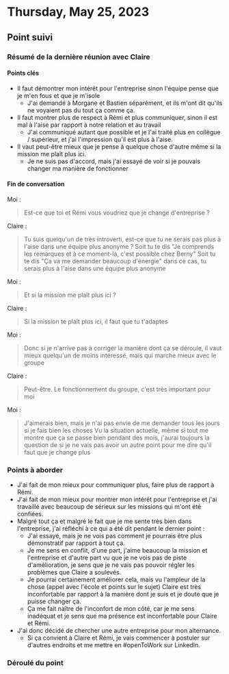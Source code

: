 # Thursday, May 25, 2023

## Point suivi

### Résumé de la dernière réunion avec Claire

#### Points clés

- Il faut démontrer mon intérêt pour l'entreprise sinon l'équipe pense que je m'en fous et que je m'isole
  - J'ai demandé à Morgane et Bastien séparément, et ils m'ont dit qu'ils ne voyaient pas du tout ça comme ça.
- Il faut montrer plus de respect à Rémi et plus communiquer, sinon il est mal à l'aise par rapport à notre relation et au travail
  - J'ai communiqué autant que possible et je l'ai traité plus en collègue / supérieur, et j'ai l'impression qu'il est plus à l'aise.
- Il vaut peut-être mieux que je pense à quelque chose d'autre même si la mission me plaît plus ici.
  - Je ne suis pas d'accord, mais j'ai essayé de voir si je pouvais changer ma manière de fonctionner

#### Fin de conversation

Moi :
> Est-ce que toi et Rémi vous voudriez que je change d'entreprise ?

Claire :
> Tu suis quelqu'un de très introverti, est-ce que tu ne serais pas plus à l'aise dans une équipe plus anonyme ?
> Soit tu te dis "Je comprends les remarques et à ce moment-là, c'est possible chez Berny"
> Soit tu te dis "Ça va me demander beaucoup d'énergie" dans ce cas, tu serais plus à l'aise dans une équipe plus anonyme

Moi :
> Et si la mission me plaît plus ici ?

Claire :
> Si la mission te plaît plus ici, il faut que tu t'adaptes

Moi :
> Donc si je n'arrive pas à corriger la manière dont ça se déroule, il vaut mieux quelqu'un de moins intéressé, mais qui marche mieux avec le groupe

Claire :
> Peut-être. Le fonctionnement du groupe, c'est très important pour moi

Moi :
> J'aimerais bien, mais je n'ai pas envie de me demander tous les jours si je fais bien les choses
> Vu la situation actuelle, même si tout me montre que ça se passe bien pendant des mois, j'aurai toujours la question de si je ne vais pas avoir un autre point pour me dire qu'il faut que je change plus

### Points à aborder

- J'ai fait de mon mieux pour communiquer plus, faire plus de rapport à Rémi.
- J'ai fait de mon mieux pour montrer mon intérêt pour l'entreprise et j'ai travaillé avec beaucoup de sérieux sur les missions qui m'ont été confiées.
- Malgré tout ça et malgré le fait que je me sente très bien dans l'entreprise, j'ai réfléchi à ce qui a été dit pendant le dernier point :
  - J'ai essayé, mais je ne vois pas comment je pourrais être plus démonstratif par rapport à tout ça.
  - Je me sens en conflit, d'une part, j'aime beaucoup la mission et l'entreprise et d'autre part vu que je ne vois pas de piste d'amélioration, je sens que je ne vais pas pouvoir régler les problèmes que Claire a soulevés.
  - Je pourrai certainement améliorer cela, mais vu l'ampleur de la chose (appel avec l'école et points sur le sujet) Claire est très inconfortable par rapport à la manière dont je suis et je doute que je puisse changer ça.
  - Ça me fait naître de l'inconfort de mon côté, car je me sens inadéquat et je sens que ma présence est inconfortable pour Claire et Rémi.
- J'ai donc décidé de chercher une autre entreprise pour mon alternance.
  - Si ça convient à Claire et Rémi, je vais commencer à postuler sur d'autres endroits et me mettre en #openToWork sur LinkedIn.

### Déroulé du point
